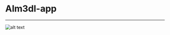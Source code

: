 # Alm3dl-app
-------------------------------------------
![alt text](https://github.com/mohprogrammer/Alm3dl-app/blob/main/app/src/main/res/screen/Untitled-2.png)
